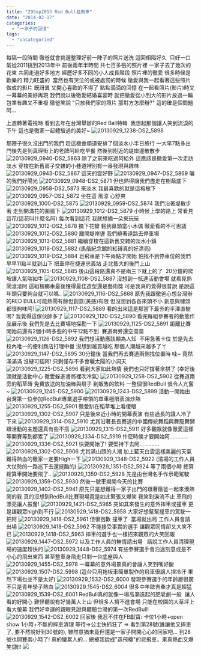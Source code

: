 ```yaml
---
title: "29Sep2013 Red Bull皂飛車"
date: "2014-02-17"
categories: 
  - "一家子的回憶"
tags: 
  - "uncategoried"
---
```


每隔一段時間 徹爸就會挑選整理好前一陣子的照片送洗 這回相隔好久  只好一口氣從2011挑到2013年中 前後兩年半時間 共七百多張的照片裡 一家子去了幾次的花東 共同走過好多地方 經歷好多不同的小人成長階段 照片裡的徹愛 很多時候是歡樂的 精力旺盛的  當然也有哭泣的或被處罰的時候 徹愛與我一起看著這些照片做成的影片 既訝異 又開心喜歡的不得了 點點滴滴的回憶 在一起看照片(影片)時又一幕幕的美好再現 我們說以後徹愛結婚喜宴時 就把徹愛從小到大的影片放過一輪包準有趣又不重複 徹爸笑說 "只放我們家的照片 那對方怎麼辦?" 這的確是個問題阿...

上週轉著電視時 看到去年在台灣舉辦的Red Ball特輯  我想起那個讓人笑到流淚的下午 這也是徹家一起體驗過的美好~ ![20130929_1238-DS2_5898](images/10077717006_4f13c3992d.jpg)

那陣子很久沒出門的我們 趁這機會順道安排了個淡水小半日旅行 一大早7點多出門後先是到真理街上的老牌阿給吃早餐 然後到附近的堤岸邊散散步 ![20130929_0940-DS2_5863](images/10077738036_2163537b34.jpg) 除了之前來吃過阿給外 這應該是徹愛第一次走訪淡水 穿梭在新舊房子交雜的小巷道裡別有一番發現與趣味 ![20130929_0943-DS2_5867](images/10077797083_fa7cd238b7.jpg) 這天的雲好野 ![20130929_0947-DS2_5869](images/10077700775_bec66b7c20.jpg) 曬的我們好陽光 ![20130929_0948-DS2_5871](images/10077733496_5da3d88d83.jpg) 但也熱得讓我們盡走在樹蔭底下 ![20130929_0958-DS2_5873](images/10077732166_a1c2e31ac7.jpg) 來淡水 我最喜歡的就是這榕樹下 ![20130929_0957-DS2_5872](images/10077698955_cb62b537c4.jpg) 坐在這 風涼 心舒爽 ![20130929_1000-DS2_5875](images/10077730876_ee13855996.jpg) ![20130929_0959-DS2_5874](images/10077731286_866793352e.jpg) 我們沿著堤散步著 走到開滿花的圍牆下 ![20130929_1012-DS2_5879](images/10077695015_e1e33c7e4d.jpg) 小時候上學的路上 常看見這花(這花叫什麼名阿) 每次看到這花 我就想摘一朵來玩玩 ![20130929_1012-DS2_5878](images/10077695765_756a26e39e.jpg) 摘下花瓣 黏到鼻頭當小木偶 徹愛看的不可思議 ![20130929_1012-DS2_5880](images/10077728156_3cfd1a655d.jpg) 離開堤岸邊 我們繞著遠路去停車場 ![20130929_1013-DS2_5881](images/10077694025_0db997b35e.jpg) 繼續穿梭在這新舊交雜的淡水小鎮 ![20130929_1018-DS2_5882](images/10077727256_10155f3e1a.jpg) (馬偕紀念館的紅磚真的好漂亮) ![20130929_1019-DS2_5884](images/10077692055_d08241bffd.jpg) 皂飛車是下午兩點才開始 怕找不到停車位的我們早早11點半就到山下 把車停在捷運忠義站 走北藝大的後門上山 ![20130929_1105-DS2_5885](images/10077650134_97002d85da.jpg) 後山這段路還真不是兩三下就上的了  20分鐘的爬坡讓人氣喘如牛 ![20130929_1108-DS2_5887](images/10077689665_f98713112d.jpg) 沒想到一抵達活動會場 就看見熱鬧滾滾阿 這組檳榔車最後獲得最佳造型還是藝術獎 可是我真的覺得很普說 是說這年頭只要夠台就可以嗎.. ![20130929_1116-DS2_5888](images/10077783883_19821b47dc.jpg) 原先我跟徹爸心想台灣辦的RED BULL可能熱鬧有餘但創意(美感)有限 但沒想到各各來頭不小 創意與噱頭都很夠味阿! ![20130929_1117-DS2_5889](images/10077647384_bd7f7b0bf3.jpg) 看的出來這是那當下最夯的半澤直樹嗎? 我覺得這傢伙帥多了 ![20130929_1120-DS2_5890](images/10077782843_d61127d450.jpg) 看完每組參賽者的動態作品展示後 我們先是去比賽場地探勘一下 ![20130929_1125-DS2_5891](images/10077687365_33c6a98783.jpg) 距離比賽開始前還有2個小時多些的中午12點不到  賽道兩旁還空蕩蕩 ![20130929_1126-DS2_5892](images/10077686665_21dccf5aa2.jpg) 我們想活動應該顯為人知  不用急著卡位 於是先去校內唯一的便利商店打理中餐 沒想到越買越吃 那個人潮越來越多了ㄚ ![20130929_1147-DS2_5895](images/10077643974_543a367f41.jpg) 30分鐘後 當我們再去賽道兩側找位置時 哇~ 竟然滿滿滿 沒縫可插阿! 只剩僅存不多會曬太陽的小洞天 ![20130929_1225-DS2_5896](images/10077643474_35bb052613.jpg) 看到大家如此熱情 我們也只好撐著傘拼了 (幸好後頭就是活動中心 徹愛躲進書局裡吹冷氣) ![20130929_1258-DS2_5902](images/10077775843_aa2989f045.jpg) 從賽道兩旁的稻草磚 免費放送的加油棒與扇子 到販售的飲料 一整個很RedBull 很令人亢奮~ ![20130929_1245-DS2_5900](images/10077777243_f68fe34c2c.jpg) ![20130929_1243-DS2_5899](images/10077777843_6f9cd17591.jpg) 活動一開始由台灣第一位參加RedBull專業選手帶領的單車極限表演炒熱 ![20130929_1255-DS2_5901](images/10077715486_37c59ecc38.jpg) 徹愛趴在稻草堆上看傻眼 ![20130929_1302-DS2_5907](images/10077638404_ae90556c81.jpg) 只是後來近小時的開幕表演 有些過長的讓人冷了下來 ![20130929_1314-DS2_5910](images/10077711706_a6feca91f5.jpg) 尤其沿著長長賽道的中國傳統舞蹈與舞龍舞獅 跟活動的主題還真有些不搭 ![20130929_1315-DS2_5911](images/10077677505_aa77b3c6ab.jpg) 好多觀眾就像徹愛這樣等開賽等到都累了 ![20130929_1334-DS2_5919](images/10077673835_3a65506655.jpg) 什麼時候才要開始阿............ ![20130929_1336-DS2_5921](images/10077767013_4914ba3cd1.jpg) 快要開始了! 要堅持下去阿............. ![20130929_1302-DS2_5906](images/10077680035_55bfcf5ff7.jpg) 尤其滿山頭的人潮 加上藍天白雲這樣美麗的天氣   難得熱血的徹家一定要High一下 ![20130929_1348-DS2_5922](images/10077671855_2c6df64dfb.jpg) (清場的工作人員 大仗勢的一路巡下去還挺酷的) ![20130929_1351-DS2_5924](images/10077765673_1f9bdc4123.jpg) 等了兩個小時 總算總算車開始要飛了.. ![20130929_1359-DS2_5928](images/10077702376_08d668132b.jpg) 先是由台灣名手作示範駕駛 ![20130929_1359-DS2_5930](images/10077667785_7f3968e3e0.jpg) 然後一號車揭開今天的比賽 ![20130929_1402-DS2_5941](images/10077693896_d1d0048acd.jpg) 原先只是想難得一家子出門的跟著徹爸一起來湊熱鬧的我 真的沒想到RedBull比賽現場竟是如此緊張又爆笑 我笑到淚流不止 車飛的漂亮讓人振奮! ![20130929_1421-DS2_5965](images/10077643535_5ab88fe945.jpg) 突如其來發生的意外摔車或撞車 更是讓觀眾high到不行 ![20130929_1418-DS2_5958](images/10077681906_3808231fa1.jpg) 大家好想幫幫撞車的駕駛一把阿 ![20130929_1418-DS2_5961](images/10077740863_09a982f297.jpg) 但很抱歉 撞車了  當場就出局 工作人員會請出場 ![20130929_1418-DS2_5962](images/10077604694_6f81386aaf.jpg) 不能接受事實的選手 讓觀眾同情卻又大笑不已 ![20130929_1418-DS2_5963](images/10077678466_04b9ae7361.jpg) 摔車的選手也一樣招來觀眾的大笑回報 ![20130929_1447-DS2_5972](images/10077736853_ce2876fd54.jpg) 以及工作人員的無情請出場   話說工作人員清理現場的速度超快的 ![20130929_1448-DS2_5974](images/10077641925_3bf2aee531.jpg) 有些參賽選手會沿途刻意或是不小心的飛出東西 甚至整車身飛走只剩一台底座與人 ![20130929_1455-DS2_5978](images/10077600854_e692456e3f.jpg) 一幕幕的意外場景真的會讓人笑到嘴好酸 ![20130929_1507-DS2_5998](images/10077661846_1c2a9a0501.jpg) (這台只用拖板車簡單製作的飛車很讓人捏冷汗 果然下場也並不是太好) ![20130929_1532-DS2_6000](images/10077721063_3d0f73fa61.jpg) 發現參賽選手的年齡層很廣 不只是青年學子熱血 ![20130929_1545-DS2_6004](images/10077718773_71ecfba3d2.jpg) 很多中年歐吉桑才真是超猛 ![20130929_1539-DS2_6001](images/10077659996_ae09c13d81.jpg) RedBull真的就像一場高潮迭起的肥皂劇一般  讓人看的好開心 難怪聽說有好幾萬人上山 但很多人擠不進會場 只能在校園的大草坪上看大螢幕 我們好幸運的親眼見證與體驗台灣的第一次RedBull! ![20130929_1542-DS2_6002](images/10077719863_80afd3ef95.jpg) 回家後 我忍不住在FB獻寶: 卡位1小時+open show 1小時+不斷的摔車清理 等待=>公主快抓狂了 => 看到第28號(誰讓他又摔車了, 要不然說好到30號的), 雖然意猶未竟但還是一家子開開心心的回家吧... 到28號也開賽兩小時了! 真的蠻累人的... 總被我說成"造飛機"的皀飛車，果真熱血又爆笑!讚!! ![](images/1382364_725066927509885_1689817338_n.jpg)
